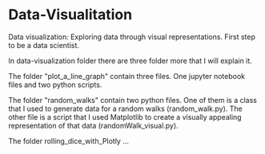 # Data-Visualitation
Data visualization: Exploring data through visual representations. First step to be a data scientist.

In data-visualization folder there are three folder more that I will explain it.

The folder "plot_a_line_graph" contain three files. One jupyter notebook files and two python scripts.

The folder "random_walks" contain two python files.
    One of them is a class that I used to generate data for a random walks (random_walk.py). 
    The other file is a script that I used Matplotlib to create a visually appealing representation of that data (randomWalk_visual.py).

The folder rolling_dice_with_Plotly ...
